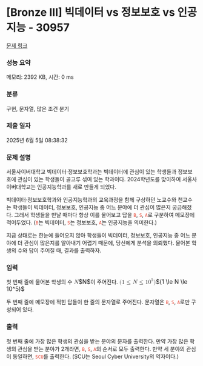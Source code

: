 # [Bronze III] 빅데이터 vs 정보보호 vs 인공지능 - 30957 

[문제 링크](https://www.acmicpc.net/problem/30957) 

### 성능 요약

메모리: 2392 KB, 시간: 0 ms

### 분류

구현, 문자열, 많은 조건 분기

### 제출 일자

2025년 6월 5일 08:38:32

### 문제 설명

<p>서울사이버대학교 빅데이터·정보보호학과는 빅데이터에 관심이 있는 학생들과 정보보호에 관심이 있는 학생들이 골고루 섞여 있는 학과이다. 2024학년도를 맞이하여 서울사이버대학교는 인공지능학과를 새로 만들게 되었다.</p>

<p>빅데이터·정보보호학과와 인공지능학과의 교육과정을 함께 구상하던 노교수와 천교수는 학생들이 빅데이터, 정보보호, 인공지능 중 어느 분야에 더 관심이 많은지 궁금해졌다. 그래서 학생들을 만날 때마다 항상 이를 물어보고 답을 <span style="color:#e74c3c;"><code>B</code></span>, <span style="color:#e74c3c;"><code>S</code></span>, <span style="color:#e74c3c;"><code>A</code></span>로 구분하여 메모장에 적어두었다. (<span style="color:#e74c3c;"><code>B</code></span>는 빅데이터, <span style="color:#e74c3c;"><code>S</code></span>는 정보보호, <span style="color:#e74c3c;"><code>A</code></span>는 인공지능을 의미한다.)</p>

<p>지금 상태로는 한눈에 들어오지 않아 학생들이 빅데이터, 정보보호, 인공지능 중 어느 분야에 더 관심이 많은지를 알아내기 어렵기 때문에, 당신에게 분석을 의뢰했다. 물어본 학생의 수와 답이 주어질 때, 결과를 출력하자.</p>

### 입력 

 <p>첫 번째 줄에 물어본 학생의 수 <mjx-container class="MathJax" jax="CHTML" style="font-size: 110.9%; position: relative;"><mjx-math class="MJX-TEX" aria-hidden="true"><mjx-mi class="mjx-i"><mjx-c class="mjx-c1D441 TEX-I"></mjx-c></mjx-mi></mjx-math><mjx-assistive-mml unselectable="on" display="inline"><math xmlns="http://www.w3.org/1998/Math/MathML"><mi>N</mi></math></mjx-assistive-mml><span aria-hidden="true" class="no-mathjax mjx-copytext">$N$</span></mjx-container>이 주어진다. <mjx-container class="MathJax" jax="CHTML" style="font-size: 110.9%; position: relative;"><mjx-math class="MJX-TEX" aria-hidden="true"><mjx-mo class="mjx-n"><mjx-c class="mjx-c28"></mjx-c></mjx-mo><mjx-mn class="mjx-n"><mjx-c class="mjx-c31"></mjx-c></mjx-mn><mjx-mo class="mjx-n" space="4"><mjx-c class="mjx-c2264"></mjx-c></mjx-mo><mjx-mi class="mjx-i" space="4"><mjx-c class="mjx-c1D441 TEX-I"></mjx-c></mjx-mi><mjx-mo class="mjx-n" space="4"><mjx-c class="mjx-c2264"></mjx-c></mjx-mo><mjx-msup space="4"><mjx-mn class="mjx-n"><mjx-c class="mjx-c31"></mjx-c><mjx-c class="mjx-c30"></mjx-c></mjx-mn><mjx-script style="vertical-align: 0.393em;"><mjx-mn class="mjx-n" size="s"><mjx-c class="mjx-c35"></mjx-c></mjx-mn></mjx-script></mjx-msup><mjx-mo class="mjx-n"><mjx-c class="mjx-c29"></mjx-c></mjx-mo></mjx-math><mjx-assistive-mml unselectable="on" display="inline"><math xmlns="http://www.w3.org/1998/Math/MathML"><mo stretchy="false">(</mo><mn>1</mn><mo>≤</mo><mi>N</mi><mo>≤</mo><msup><mn>10</mn><mn>5</mn></msup><mo stretchy="false">)</mo></math></mjx-assistive-mml><span aria-hidden="true" class="no-mathjax mjx-copytext">$(1 \le N \le 10^5)$</span> </mjx-container></p>

<p>두 번째 줄에 메모장에 적힌 답들이 한 줄의 문자열로 주어진다. 문자열은 <span style="color:#e74c3c;"><code>B</code></span>, <span style="color:#e74c3c;"><code>S</code></span>, <span style="color:#e74c3c;"><code>A</code></span>로만 구성되어 있다.</p>

### 출력 

 <p>첫 번째 줄에 가장 많은 학생의 관심을 받는 분야의 문자를 출력한다. 만약 가장 많은 학생의 관심을 받는 분야가 2개라면, <span style="color:#e74c3c;"><code>B</code></span>, <span style="color:#e74c3c;"><code>S</code></span>, <span style="color:#e74c3c;"><code>A</code></span>의 순서로 모두 출력한다. 만약 세 분야의 관심이 동일하면, <span style="color:#e74c3c;"><code>SCU</code></span>를 출력한다. (SCU는 Seoul Cyber University의 약자이다.)</p>

